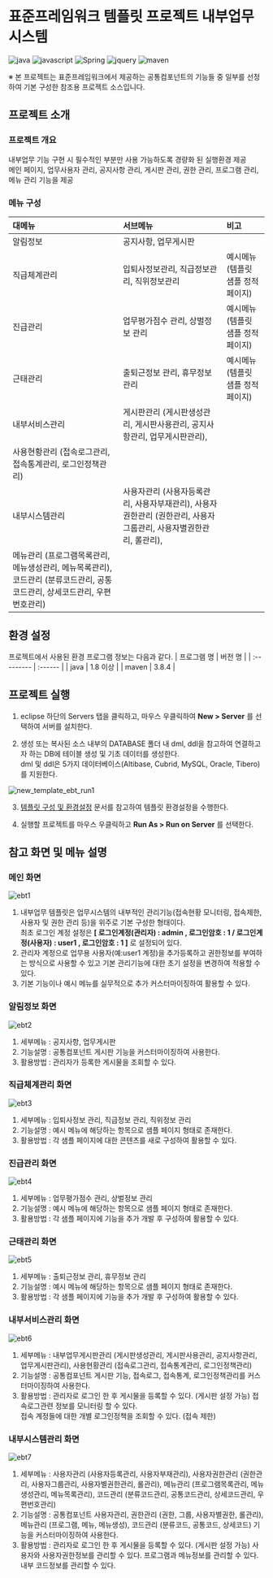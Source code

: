 # 표준프레임워크 템플릿 프로젝트 내부업무 시스템

![java](https://img.shields.io/badge/java-007396?style=for-the-badge&logo=JAVA&logoColor=white)
![javascript](https://img.shields.io/badge/javascript-F7DF1E?style=for-the-badge&logo=javascript&logoColor=black)
![Spring](https://img.shields.io/badge/Spring-F2F4F9?style=for-the-badge&logo=spring)
![jquery](https://img.shields.io/badge/jquery-0769AD?style=for-the-badge&logo=jquery&logoColor=white)
![maven](https://img.shields.io/badge/Maven-C71A36?style=for-the-badge&logo=apache-maven&logoColor=white)

※ 본 프로젝트는 표준프레임워크에서 제공하는 공통컴포넌트의 기능들 중 일부를 선정하여 기본 구성한 참조용 프로젝트 소스입니다.  

## 프로젝트 소개

### 프로젝트 개요

내부업무 기능 구현 시 필수적인 부분만 사용 가능하도록 경량화 된 실행환경 제공  
메인 페이지, 업무사용자 관리, 공지사항 관리, 게시판 관리, 권한 관리, 프로그램 관리, 메뉴 관리 기능을 제공

### 메뉴 구성

| 대메뉴 | 서브메뉴 | 비고 |
| :--------- | :------ | :------ |
| 알림정보 | 공지사항, 업무게시판 | |
| 직급체계관리 | 입퇴사정보관리, 직급정보관리, 직위정보관리 | 예시메뉴 (템플릿 샘플 정적 페이지) |
| 진급관리 | 업무평가점수 관리, 상벌정보 관리 | 예시메뉴 (템플릿 샘플 정적 페이지) |
| 근태관리 | 출퇴근정보 관리, 휴무정보 관리 | 예시메뉴 (템플릿 샘플 정적 페이지) |
| 내부서비스관리 | 게시판관리 (게시판생성관리, 게시판사용관리, 공지사항관리, 업무게시판관리), <br> 
사용현황관리 (접속로그관리, 접속통계관리, 로그인정책관리) | |
| 내부시스템관리 | 사용자관리 (사용자등록관리, 사용자부재관리), 사용자권한관리 (권한관리, 사용자그룹관리, 사용자별권한관리, 롤관리),  <br>
메뉴관리 (프로그램목록관리, 메뉴생성관리, 메뉴목록관리), 코드관리 (분류코드관리, 공통코드관리, 상세코드관리, 우편번호관리) | |

## 환경 설정

프로젝트에서 사용된 환경 프로그램 정보는 다음과 같다.
| 프로그램 명 | 버전 명 |
| :--------- | :------ |
| java | 1.8 이상 |
| maven | 3.8.4 |

## 프로젝트 실행

1. eclipse 하단의 Servers 탭을 클릭하고, 마우스 우클릭하여 **New > Server** 를 선택하여 서버를 설치한다.

2. 생성 또는 복사된 소스 내부의 DATABASE 폴더 내 dml, ddl을 참고하여 연결하고자 하는 DB에 테이블 생성 및 기초 데이터를 생성한다.  
   dml 및 ddl은 5가지 데이터베이스(Altibase, Cubrid, MySQL, Oracle, Tibero)를 지원한다.

![new_template_ebt_run1](https://user-images.githubusercontent.com/30619379/228145073-4580e06f-9ef7-4b04-8f3f-7fee6a0a43af.jpg)

3. [템플릿 구성 및 환경설정](https://www.egovframe.go.kr/wiki/doku.php?id=egovframework:let4:configration) 문서를 참고하여 템플릿 환경설정을 수행한다.

4. 실행할 프로젝트를 마우스 우클릭하고 **Run As > Run on Server** 를 선택한다.

## 참고 화면 및 메뉴 설명

### 메인 화면

![ebt1](https://user-images.githubusercontent.com/30619379/228750295-b2de6bcc-5b61-434c-adc8-ba61b409aeb4.jpg)

1. 내부업무 템플릿은 업무시스템의 내부적인 관리기능(접속현황 모니터링, 접속제한, 사용자 및 권한 관리 등)을 위주로 기본 구성한 형태이다.  
최초 로그인 계정 설정은 __[ 로그인계정(관리자) : admin , 로그인암호 : 1 / 로그인계정(사용자) : user1 , 로그인암호 : 1 ]__ 로 설정되어 있다.
2. 관리자 계정으로 업무용 사용자(예:user1 계정)을 추가등록하고 권한정보를 부여하는 방식으로 사용할 수 있고 기본 관리기능에 대한 초기 설정을 변경하여 적용할 수 있다.
3. 기본 기능이나 예시 메뉴를 실무적으로 추가 커스터마이징하여 활용할 수 있다.

### 알림정보 화면

![ebt2](https://user-images.githubusercontent.com/30619379/228750762-dd6c1889-dbb5-4a56-ba25-e4135495e4ac.jpg)

1. 세부메뉴 : 공지사항, 업무게시판
2. 기능설명 : 공통컴포넌트 게시판 기능을 커스터마이징하여 사용한다.
3. 활용방법 : 관리자가 등록한 게시물을 조회할 수 있다.

### 직급체계관리 화면

![ebt3](https://user-images.githubusercontent.com/30619379/228750910-f45960ff-be58-46dd-b14c-e248205118c7.jpg)

1. 세부메뉴 : 입퇴사정보 관리, 직급정보 관리, 직위정보 관리
2. 기능설명 : 예시 메뉴에 해당하는 항목으로 샘플 페이지 형태로 존재한다.
3. 활용방법 : 각 샘플 페이지에 대한 콘텐츠를 새로 구성하여 활용할 수 있다.

### 진급관리 화면

![ebt4](https://user-images.githubusercontent.com/30619379/228751055-2496a77f-b973-4923-906d-54e5c4a069fa.jpg)

1. 세부메뉴 : 업무평가점수 관리, 상벌정보 관리
2. 기능설명 : 예시 메뉴에 해당하는 항목으로 샘플 페이지 형태로 존재한다.
3. 활용방법 : 각 샘플 페이지에 기능을 추가 개발 후 구성하여 활용할 수 있다.

### 근태관리 화면

![ebt5](https://user-images.githubusercontent.com/30619379/228751172-178f3d56-3e5e-46a9-b29b-b212306a2420.jpg)

1. 세부메뉴 : 출퇴근정보 관리, 휴무정보 관리
2. 기능설명 : 예시 메뉴에 해당하는 항목으로 샘플 페이지 형태로 존재한다.
3. 활용방법 : 각 샘플 페이지에 기능을 추가 개발 후 구성하여 활용할 수 있다.

### 내부서비스관리 화면

![ebt6](https://user-images.githubusercontent.com/30619379/228751287-05752fef-ea10-4370-8cbc-0f3c472429b3.jpg)

1. 세부메뉴 : 내부업무게시판관리 (게시판생성관리, 게시판사용관리, 공지사항관리, 업무게시판관리), 사용현황관리 (접속로그관리, 접속통계관리, 로그인정책관리)
2. 기능설명 : 공통컴포넌트 게시판 기능, 접속로그, 접속통계, 로그인정책관리를 커스터마이징하여 사용한다.
3. 활용방법 : 관리자로 로그인 한 후 게시물을 등록할 수 있다. (게시판 설정 가능) 접속로그관련 정보를 모니터링 할 수 있다.  
접속 계정들에 대한 개별 로그인정책을 조회할 수 있다. (접속 제한)

### 내부시스템관리 화면

![ebt7](https://user-images.githubusercontent.com/30619379/228751417-57d136f4-d01e-4def-9f4e-e828c80cb7c0.jpg)

1. 세부메뉴 : 사용자관리 (사용자등록관리, 사용자부재관리), 사용자권한관리 (권한관리, 사용자그룹관리, 사용자별권한관리, 롤관리), 메뉴관리 (프로그램목록관리, 메뉴생성관리, 메뉴목록관리), 코드관리 (분류코드관리, 공통코드관리, 상세코드관리, 우편번호관리)
2. 기능설명 : 공통컴포넌트 사용자관리, 권한관리 (권한, 그룹, 사용자별권한, 롤관리), 메뉴관리 (프로그램, 메뉴, 메뉴생성), 코드관리 (분류코드, 공통코드, 상세코드) 기능을 커스터마이징하여 사용한다.
3. 활용방법 : 관리자로 로그인 한 후 게시물을 등록할 수 있다. (게시판 설정 가능) 사용자와 사용자권한정보를 관리할 수 있다. 프로그램과 메뉴정보를 관리할 수 있다. 내부 코드정보를 관리할 수 있다.

